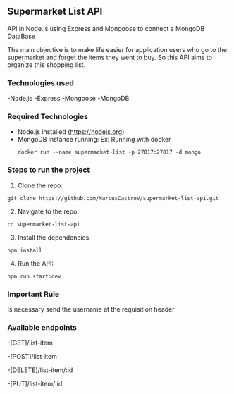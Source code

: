 ## Supermarket List API

API in Node.js using Express and Mongoose to connect a MongoDB DataBase

The main objective  is to make life easier for application users who go to the supermarket and forget the items they went to buy.
So this API aims to organize this shopping list.

### Technologies used

-Node.js
-Express
-Mongoose
-MongoDB

### Required Technologies

- Node.js installed (https://nodejs.org)
- MongoDB instance running: 
  Ex: Running with docker
  ```
  docker run --name supermarket-list -p 27017:27017 -d mongo
  ```

### Steps to run the project 

1. Clone the repo:
```
git clone https://github.com/MarcusCastroV/supermarket-list-api.git
```

2. Navigate to the repo:
```
cd supermarket-list-api
```

3. Install the dependencies:
```
npm install
```

4. Run the API:
```
npm run start:dev
```

### Important Rule

Is necessary send the username at the requisition header

### Available endpoints

-[GET]/list-item  

-[POST]/list-item  

-[DELETE]/list-item/:id  

-[PUT]/list-item/:id  
